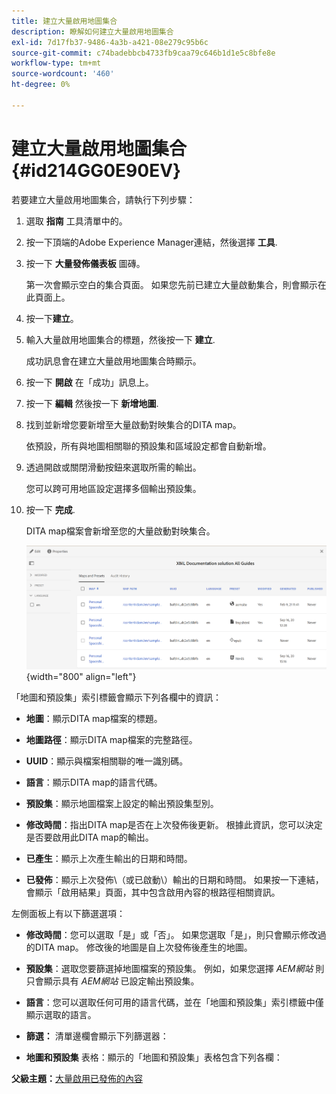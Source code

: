 ```yaml
---
title: 建立大量啟用地圖集合
description: 瞭解如何建立大量啟用地圖集合
exl-id: 7d17fb37-9486-4a3b-a421-08e279c95b6c
source-git-commit: c74badebbcb4733fb9caa79c646b1d1e5c8bfe8e
workflow-type: tm+mt
source-wordcount: '460'
ht-degree: 0%

---
```


# 建立大量啟用地圖集合 {#id214GG0E90EV}

若要建立大量啟用地圖集合，請執行下列步驟：

1. 選取 **指南** 工具清單中的。

1. 按一下頂端的Adobe Experience Manager連結，然後選擇 **工具**.

1. 按一下 **大量發佈儀表板** 圖磚。

   第一次會顯示空白的集合頁面。 如果您先前已建立大量啟動集合，則會顯示在此頁面上。

1. 按一下&#x200B;**建立**。

1. 輸入大量啟用地圖集合的標題，然後按一下 **建立**.

   成功訊息會在建立大量啟用地圖集合時顯示。

1. 按一下 **開啟** 在「成功」訊息上。

1. 按一下 **編輯** 然後按一下 **新增地圖**.

1. 找到並新增您要新增至大量啟動對映集合的DITA map。

   依預設，所有與地圖相關聯的預設集和區域設定都會自動新增。

1. 透過開啟或關閉滑動按鈕來選取所需的輸出。

   您可以跨可用地區設定選擇多個輸出預設集。

1. 按一下 **完成**.

   DITA map檔案會新增至您的大量啟動對映集合。

   ![](images/bulk-activation-collection-created.png){width="800" align="left"}


「地圖和預設集」索引標籤會顯示下列各欄中的資訊：

- **地圖**：顯示DITA map檔案的標題。
- **地圖路徑**：顯示DITA map檔案的完整路徑。

- **UUID**：顯示與檔案相關聯的唯一識別碼。

- **語言**：顯示DITA map的語言代碼。
- **預設集**：顯示地圖檔案上設定的輸出預設集型別。
- **修改時間**：指出DITA map是否在上次發佈後更新。 根據此資訊，您可以決定是否要啟用此DITA map的輸出。
- **已產生**：顯示上次產生輸出的日期和時間。
- **已發佈**：顯示上次發佈\（或已啟動\）輸出的日期和時間。 如果按一下連結，會顯示「啟用結果」頁面，其中包含啟用內容的根路徑相關資訊。


左側面板上有以下篩選選項：

- **修改時間**：您可以選取「是」或「否」。 如果您選取「是」，則只會顯示修改過的DITA map。 修改後的地圖是自上次發佈後產生的地圖。
- **預設集**：選取您要篩選掉地圖檔案的預設集。 例如，如果您選擇 *AEM網站* 則只會顯示具有 *AEM網站* 已設定輸出預設集。
- **語言**：您可以選取任何可用的語言代碼，並在「地圖和預設集」索引標籤中僅顯示選取的語言。

- **篩選：** 清單邊欄會顯示下列篩選器：
- **地圖和預設集** 表格：顯示的「地圖和預設集」表格包含下列各欄：

**父級主題：**[&#x200B;大量啟用已發佈的內容](conf-bulk-activation.md)
